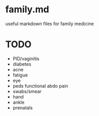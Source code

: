 # family.md
useful markdown files for family medicine

# TODO
- PID/vaginitis
- diabetes
- acne
- fatigue
- eye
- peds functional abdo pain
- swabs/smear
- hand
- ankle
- prenatals
